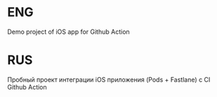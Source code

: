 
# ENG
Demo project of iOS app for Github Action

# RUS
Пробный проект интеграции iOS приложения (Pods + Fastlane) с CI Github Action
